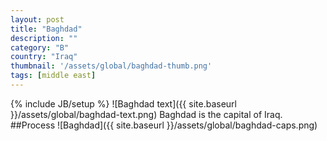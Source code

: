 ```yaml
---
layout: post
title: "Baghdad"
description: ""
category: "B"
country: "Iraq"
thumbnail: '/assets/global/baghdad-thumb.png'
tags: [middle east]
---
```

{% include JB/setup %}
![Baghdad text]({{ site.baseurl }}/assets/global/baghdad-text.png)
Baghdad is the capital of Iraq.
##Process
![Baghdad]({{ site.baseurl }}/assets/global/baghdad-caps.png)
